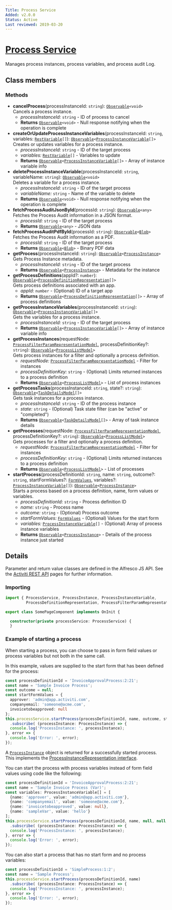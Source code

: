 ```yaml
---
Title: Process Service
Added: v2.0.0
Status: Active
Last reviewed: 2019-03-20
---
```


# [Process Service](../../../lib/process-services/src/lib/process-list/services/process.service.ts "Defined in process.service.ts")

Manages process instances, process variables, and process audit Log. 

## Class members

### Methods

-   **cancelProcess**(processInstanceId: `string`): [`Observable`](http://reactivex.io/documentation/observable.html)`<void>`<br/>
    Cancels a process instance.
    -   _processInstanceId:_ `string`  - ID of process to cancel
    -   **Returns** [`Observable`](http://reactivex.io/documentation/observable.html)`<void>` - Null response notifying when the operation is complete
-   **createOrUpdateProcessInstanceVariables**(processInstanceId: `string`, variables: [`RestVariable`](https://github.com/Alfresco/alfresco-js-api/blob/develop/src/api/activiti-rest-api/docs/RestVariable.md)`[]`): [`Observable`](http://reactivex.io/documentation/observable.html)`<`[`ProcessInstanceVariable`](../../../lib/process-services/src/lib/process-list/models/process-instance-variable.model.ts)`[]>`<br/>
    Creates or updates variables for a process instance.
    -   _processInstanceId:_ `string`  - ID of the target process
    -   _variables:_ [`RestVariable`](https://github.com/Alfresco/alfresco-js-api/blob/develop/src/api/activiti-rest-api/docs/RestVariable.md)`[]`  - Variables to update
    -   **Returns** [`Observable`](http://reactivex.io/documentation/observable.html)`<`[`ProcessInstanceVariable`](../../../lib/process-services/src/lib/process-list/models/process-instance-variable.model.ts)`[]>` - Array of instance variable info
-   **deleteProcessInstanceVariable**(processInstanceId: `string`, variableName: `string`): [`Observable`](http://reactivex.io/documentation/observable.html)`<void>`<br/>
    Deletes a variable for a process instance.
    -   _processInstanceId:_ `string`  - ID of the target process
    -   _variableName:_ `string`  - Name of the variable to delete
    -   **Returns** [`Observable`](http://reactivex.io/documentation/observable.html)`<void>` - Null response notifying when the operation is complete
-   **fetchProcessAuditJsonById**(processId: `string`): [`Observable`](http://reactivex.io/documentation/observable.html)`<any>`<br/>
    Fetches the Process Audit information in a JSON format.
    -   _processId:_ `string`  - ID of the target process
    -   **Returns** [`Observable`](http://reactivex.io/documentation/observable.html)`<any>` - JSON data
-   **fetchProcessAuditPdfById**(processId: `string`): [`Observable`](http://reactivex.io/documentation/observable.html)`<`[`Blob`](https://developer.mozilla.org/en-US/docs/Web/API/Blob)`>`<br/>
    Fetches the Process Audit information as a PDF.
    -   _processId:_ `string`  - ID of the target process
    -   **Returns** [`Observable`](http://reactivex.io/documentation/observable.html)`<`[`Blob`](https://developer.mozilla.org/en-US/docs/Web/API/Blob)`>` - Binary PDF data
-   **getProcess**(processInstanceId: `string`): [`Observable`](http://reactivex.io/documentation/observable.html)`<`[`ProcessInstance`](../../../lib/process-services/src/lib/process-list/models/process-instance.model.ts)`>`<br/>
    Gets Process Instance metadata.
    -   _processInstanceId:_ `string`  - ID of the target process
    -   **Returns** [`Observable`](http://reactivex.io/documentation/observable.html)`<`[`ProcessInstance`](../../../lib/process-services/src/lib/process-list/models/process-instance.model.ts)`>` - Metadata for the instance
-   **getProcessDefinitions**(appId?: `number`): [`Observable`](http://reactivex.io/documentation/observable.html)`<`[`ProcessDefinitionRepresentation`](https://github.com/Alfresco/alfresco-js-api/blob/develop/src/api/activiti-rest-api/docs/ProcessDefinitionRepresentation.md)`[]>`<br/>
    Gets process definitions associated with an app.
    -   _appId:_ `number`  - (Optional) ID of a target app
    -   **Returns** [`Observable`](http://reactivex.io/documentation/observable.html)`<`[`ProcessDefinitionRepresentation`](https://github.com/Alfresco/alfresco-js-api/blob/develop/src/api/activiti-rest-api/docs/ProcessDefinitionRepresentation.md)`[]>` - Array of process definitions
-   **getProcessInstanceVariables**(processInstanceId: `string`): [`Observable`](http://reactivex.io/documentation/observable.html)`<`[`ProcessInstanceVariable`](../../../lib/process-services/src/lib/process-list/models/process-instance-variable.model.ts)`[]>`<br/>
    Gets the variables for a process instance.
    -   _processInstanceId:_ `string`  - ID of the target process
    -   **Returns** [`Observable`](http://reactivex.io/documentation/observable.html)`<`[`ProcessInstanceVariable`](../../../lib/process-services/src/lib/process-list/models/process-instance-variable.model.ts)`[]>` - Array of instance variable info
-   **getProcessInstances**(requestNode: [`ProcessFilterParamRepresentationModel`](../../../lib/process-services/src/lib/process-list/models/filter-process.model.ts), processDefinitionKey?: `string`): [`Observable`](http://reactivex.io/documentation/observable.html)`<`[`ProcessListModel`](../../../lib/process-services/src/lib/process-list/models/process-list.model.ts)`>`<br/>
    Gets process instances for a filter and optionally a process definition.
    -   _requestNode:_ [`ProcessFilterParamRepresentationModel`](../../../lib/process-services/src/lib/process-list/models/filter-process.model.ts)  - Filter for instances
    -   _processDefinitionKey:_ `string`  - (Optional) Limits returned instances to a process definition
    -   **Returns** [`Observable`](http://reactivex.io/documentation/observable.html)`<`[`ProcessListModel`](../../../lib/process-services/src/lib/process-list/models/process-list.model.ts)`>` - List of process instances
-   **getProcessTasks**(processInstanceId: `string`, state?: `string`): [`Observable`](http://reactivex.io/documentation/observable.html)`<`[`TaskDetailsModel`](../../../lib/process-services/src/lib/task-list/models/task-details.model.ts)`[]>`<br/>
    Gets task instances for a process instance.
    -   _processInstanceId:_ `string`  - ID of the process instance
    -   _state:_ `string`  - (Optional) Task state filter (can be "active" or "completed")
    -   **Returns** [`Observable`](http://reactivex.io/documentation/observable.html)`<`[`TaskDetailsModel`](../../../lib/process-services/src/lib/task-list/models/task-details.model.ts)`[]>` - Array of task instance details
-   **getProcesses**(requestNode: [`ProcessFilterParamRepresentationModel`](../../../lib/process-services/src/lib/process-list/models/filter-process.model.ts), processDefinitionKey?: `string`): [`Observable`](http://reactivex.io/documentation/observable.html)`<`[`ProcessListModel`](../../../lib/process-services/src/lib/process-list/models/process-list.model.ts)`>`<br/>
    Gets processes for a filter and optionally a process definition.
    -   _requestNode:_ [`ProcessFilterParamRepresentationModel`](../../../lib/process-services/src/lib/process-list/models/filter-process.model.ts)  - Filter for instances
    -   _processDefinitionKey:_ `string`  - (Optional) Limits returned instances to a process definition
    -   **Returns** [`Observable`](http://reactivex.io/documentation/observable.html)`<`[`ProcessListModel`](../../../lib/process-services/src/lib/process-list/models/process-list.model.ts)`>` - List of processes
-   **startProcess**(processDefinitionId: `string`, name: `string`, outcome?: `string`, startFormValues?: [`FormValues`](../../../lib/core/form/components/widgets/core/form-values.ts), variables?: [`ProcessInstanceVariable`](../../../lib/process-services/src/lib/process-list/models/process-instance-variable.model.ts)`[]`): [`Observable`](http://reactivex.io/documentation/observable.html)`<`[`ProcessInstance`](../../../lib/process-services/src/lib/process-list/models/process-instance.model.ts)`>`<br/>
    Starts a process based on a process definition, name, form values or variables.
    -   _processDefinitionId:_ `string`  - Process definition ID
    -   _name:_ `string`  - Process name
    -   _outcome:_ `string`  - (Optional) Process outcome
    -   _startFormValues:_ [`FormValues`](../../../lib/core/form/components/widgets/core/form-values.ts)  - (Optional) Values for the start form
    -   _variables:_ [`ProcessInstanceVariable`](../../../lib/process-services/src/lib/process-list/models/process-instance-variable.model.ts)`[]`  - (Optional) Array of process instance variables
    -   **Returns** [`Observable`](http://reactivex.io/documentation/observable.html)`<`[`ProcessInstance`](../../../lib/process-services/src/lib/process-list/models/process-instance.model.ts)`>` - Details of the process instance just started

## Details

Parameter and return value classes are defined in the Alfresco JS API. See the
[Activiti REST API](https://github.com/Alfresco/alfresco-js-api/tree/master/src/alfresco-activiti-rest-api)
pages for further information.

### Importing

```ts
import { ProcessService, ProcessInstance, ProcessInstanceVariable, 
         ProcessDefinitionRepresentation, ProcessFilterParamRepresentationModel, TaskDetailsModel } from '@alfresco/adf-process-services';

export class SomePageComponent implements OnInit {

  constructor(private processService: ProcessService) {
  }
```

### Example of starting a process

When starting a process, you can choose to pass in form field values or process variables
but not both in the same call.

In this example, values are supplied to the start form that has been defined for the process:

```ts
const processDefinitionId = 'InvoiceApprovalProcess:2:21';
const name = 'Sample Invoice Process';
const outcome = null;
const startFormValues = {
  approver: 'admin@app.activiti.com',
  companyemail: 'someone@acme.com',
  invoicetobeapproved: null
};
this.processService.startProcess(processDefinitionId, name, outcome, startFormValues)
  .subscribe( (processInstance: ProcessInstance) => {
  console.log('ProcessInstance: ', processInstance);
}, error => {
  console.log('Error: ', error);
});
```

A [`ProcessInstance`](../../../lib/process-services/src/lib/process-list/models/process-instance.model.ts) object is returned for a successfully started process. This implements the
[ProcessInstanceRepresentation interface](https://github.com/Alfresco/alfresco-js-api/blob/master/src/alfresco-activiti-rest-api/docs/ProcessInstanceRepresentation.md).

You can start the process with process variables instead of form field values using
code like the following:

```ts
const processDefinitionId = 'InvoiceApprovalProcess:2:21';
const name = 'Sample Invoice Process (Var)';
const variables: ProcessInstanceVariable[] = [
  {name: 'approver', value: 'admin@app.activiti.com'},
  {name: 'companyemail', value: 'someone@acme.com'},
  {name: 'invoicetobeapproved', value: null},
  {name: 'sampleVar', value: 'hello'}
];
this.processService.startProcess(processDefinitionId, name, null, null, variables)
  .subscribe( (processInstance: ProcessInstance) => {
  console.log('ProcessInstance: ', processInstance);
}, error => {
  console.log('Error: ', error);
});
```

You can also start a process that has no start form and no process variables:

```ts
const processDefinitionId = 'SimpleProcess:1:2';
const name = 'Sample Process';
this.processService.startProcess(processDefinitionId, name)
  .subscribe( (processInstance: ProcessInstance) => {
  console.log('ProcessInstance: ', processInstance);
}, error => {
  console.log('Error: ', error);
});
```
